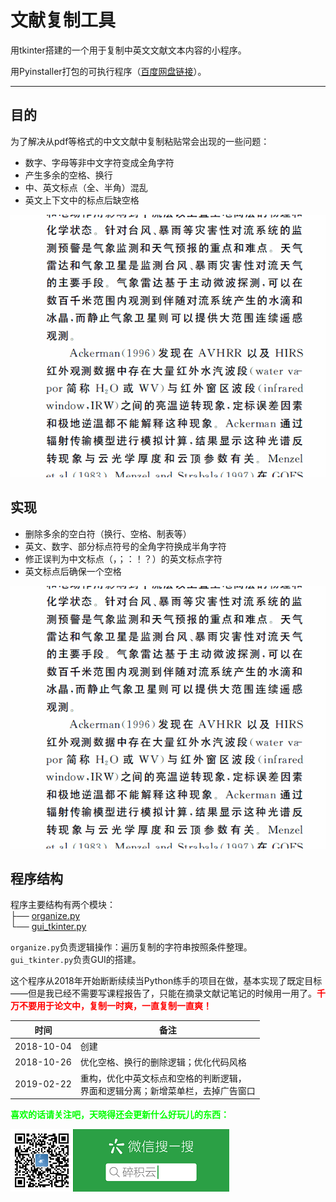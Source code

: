 # 文献复制工具

用tkinter搭建的一个用于复制中英文文献文本内容的小程序。

用Pyinstaller打包的可执行程序（[百度网盘链接](https://pan.baidu.com/s/1Nt9PepIC1i4ZgGT6kwrrdg)）。

---

## 目的

为了解决从pdf等格式的中文文献中复制粘贴常会出现的一些问题：

- 数字、字母等非中文字符变成全角字符
- 产生多余的空格、换行
- 中、英文标点（全、半角）混乱
- 英文上下文中的标点后缺空格

![直接复制.gif](./pics/直接复制.gif)

## 实现

- 删除多余的空白符（换行、空格、制表等）
- 英文、数字、部分标点符号的全角字符换成半角字符
- 修正误判为中文标点（，；：！？）的英文标点字符
- 英文标点后确保一个空格

![使用工具.gif](./pics/使用工具.gif)

## 程序结构

程序主要结构有两个模块：<br>├── [organize.py](https://github.com/Mo-Dabao/ChinglishCopier/blob/master/organize.py)<br>└── [gui_tkinter.py](https://github.com/Mo-Dabao/ChinglishCopier/blob/master/gui_tkinter.py)


`organize.py`负责逻辑操作：遍历复制的字符串按照条件整理。<br>`gui_tkinter.py`负责GUI的搭建。



这个程序从2018年开始断断续续当Python练手的项目在做，基本实现了既定目标——但是我已经不需要写课程报告了，只能在摘录文献记笔记的时候用一用了。<span style="color: red;">**千万不要用于论文中，复制一时爽，一直复制一直爽！**</span>

| 时间 | 备注 |
|--|--|
| 2018-10-04 | 创建 |
| 2018-10-26 | 优化空格、换行的删除逻辑；优化代码风格 |
| 2019-02-22 | 重构，优化中英文标点和空格的判断逻辑，<br>界面和逻辑分离；新增菜单栏，去掉广告窗口 |

<span style="color: lime;">**喜欢的话请关注吧，天晓得还会更新什么好玩儿的东西：**</span>

![碎积云.png](./pics/weixin_qr.png)
